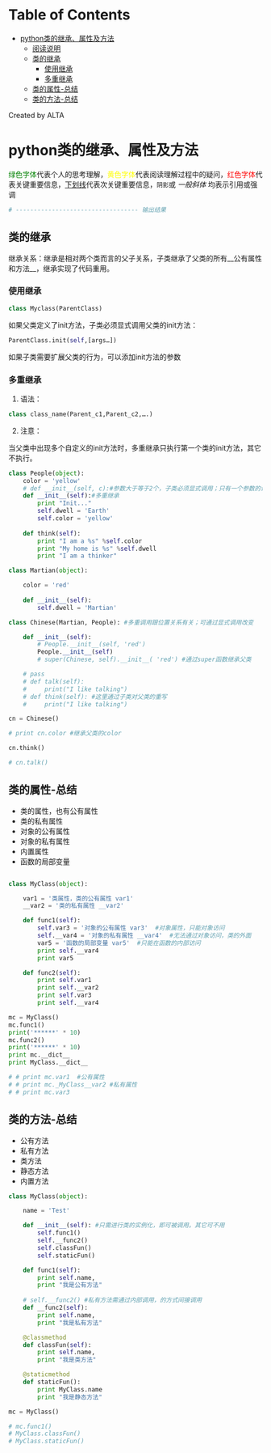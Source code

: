 
Table of Contents
=================

   * [python类的继承、属性及方法](#python类的继承属性及方法)
      * [阅读说明](#阅读说明)
      * [类的继承](#类的继承)
         * [使用继承](#使用继承)
         * [多重继承](#多重继承)
      * [类的属性-总结](#类的属性-总结)
      * [类的方法-总结](#类的方法-总结)

Created by ALTA
# python类的继承、属性及方法  

<font color=#008000>绿色字体</font>代表个人的思考理解，<font color=Yellow>黄色字体</font>代表阅读理解过程中的疑问，<font color=Red>红色字体</font>代表关键重要信息，<u>下划线</u>代表次关键重要信息，`阴影`或 *一般斜体* 均表示引用或强调 

```python
# ---------------------------------- 输出结果
```



## 类的继承  

继承关系：继承是相对两个类而言的父子关系，子类继承了父类的所有__公有属性和方法__，继承实现了代码重用。

### 使用继承  

```python
class Myclass(ParentClass)
```

如果父类定义了init方法，子类必须显式调用父类的init方法： 

```python
ParentClass.init(self,[args…])
```

如果子类需要扩展父类的行为，可以添加init方法的参数

### 多重继承  
1. 语法： 

```python
class class_name(Parent_c1,Parent_c2,….)
```

2. 注意： 

当父类中出现多个自定义的init方法时，多重继承只执行第一个类的init方法，其它不执行。

```python
class People(object):
    color = 'yellow'
    # def __init__(self, c):#参数大于等于2个，子类必须显式调用；只有一个参数的话，可以直接调用。单一继承
    def __init__(self):#多重继承
        print "Init..."      
        self.dwell = 'Earth'
        self.color = 'yellow'
        
    def think(self):
        print "I am a %s" %self.color
        print "My home is %s" %self.dwell
        print "I am a thinker"

class Martian(object):

    color = 'red'
    
    def __init__(self):
        self.dwell = 'Martian'

class Chinese(Martian, People): #多重调用跟位置关系有关；可通过显式调用改变

    def __init__(self):
        # People.__init__(self, 'red')
        People.__init__(self)
        # super(Chinese, self).__init__( 'red') #通过super函数继承父类

    # pass
    # def talk(self):
    #     print("I like talking")
    # def think(self): #这里通过子类对父类的重写
    #     print("I like talking")

cn = Chinese()

# print cn.color #继承父类的color

cn.think()

# cn.talk()
```

## 类的属性-总结

- 类的属性，也有公有属性
- 类的私有属性
- 对象的公有属性
- 对象的私有属性
- 内置属性
- 函数的局部变量

```python

class MyClass(object):

    var1 = '类属性，类的公有属性 var1'
    __var2 = '类的私有属性 __var2'

    def func1(self):
        self.var3 = '对象的公有属性 var3'  #对象属性，只能对象访问
        self.__var4 = '对象的私有属性 __var4'  #无法通过对象访问，类的外面
        var5 = '函数的局部变量 var5'  #只能在函数的内部访问
        print self.__var4
        print var5

    def func2(self):
        print self.var1
        print self.__var2
        print self.var3
        print self.__var4

mc = MyClass()
mc.func1()
print('******' * 10)
mc.func2()
print('******' * 10)
print mc.__dict__
print MyClass.__dict__

# # print mc.var1  #公有属性
# # print mc._MyClass__var2 #私有属性
# # print mc.var3
```

## 类的方法-总结  

- 公有方法
- 私有方法
- 类方法
- 静态方法
- 内置方法

```python
class MyClass(object):

    name = 'Test'

    def __init__(self): #只需进行类的实例化，即可被调用。其它可不用
        self.func1()
        self.__func2()
        self.classFun()
        self.staticFun()

    def func1(self):
        print self.name,
        print "我是公有方法"
        
    # self.__func2() #私有方法需通过内部调用，的方式间接调用
    def __func2(self):
        print self.name,
        print "我是私有方法"

    @classmethod
    def classFun(self):
        print self.name,
        print "我是类方法"

    @staticmethod
    def staticFun():
        print MyClass.name
        print "我是静态方法"

mc = MyClass()

# mc.func1()
# MyClass.classFun()
# MyClass.staticFun()
```